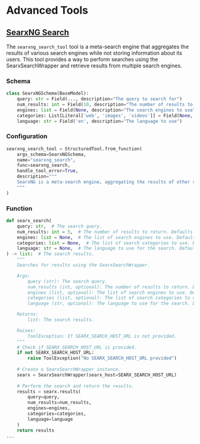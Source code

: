 # Advanced Tools

## [SearxNG Search](https://api.python.langchain.com/en/latest/utilities/langchain_community.utilities.searx_search.SearxSearchWrapper.html)

The `searxng_search_tool` tool is a meta-search engine that aggregates the results of various search engines while not storing information about its users. This tool provides a way to perform searches using the SearxSearchWrapper and retrieve results from multiple search engines.

### Schema

```python
class SearxNGSchema(BaseModel):
    query: str = Field(..., description="The query to search for")
    num_results: int = Field(10, description="The number of results to return")
    engines: list = Field(None, description="The search engines to use")
    categories: List[Literal['web', 'images', 'videos']] = Field(None, description="The categories to search in")
    language: str = Field('en', description="The language to use")
```

### Configuration

```python
searxng_search_tool = StructuredTool.from_function(
    args_schema=SearxNGSchema,
    name="searxng_search",
    func=searxng_search,
    handle_tool_error=True,
    description="""
    SearxNG is a meta-search engine, aggregating the results of other search engines while not storing information about its users.
    """
)
```

### Function

```python
def searx_search(
    query: str,  # The search query.
    num_results: int = 5,  # The number of results to return. Defaults to 5.
    engines: list = None,  # The list of search engines to use. Defaults to None.
    categories: list = None,  # The list of search categories to use. Defaults to None.
    language: str = None,  # The language to use for the search. Defaults to None.
) -> list:  # The search results.
    """
    Searches for results using the SearxSearchWrapper.

    Args:
        query (str): The search query.
        num_results (int, optional): The number of results to return. Defaults to 5.
        engines (list, optional): The list of search engines to use. Defaults to None.
        categories (list, optional): The list of search categories to use. Defaults to None.
        language (str, optional): The language to use for the search. Defaults to None.

    Returns:
        list: The search results.

    Raises:
        ToolException: If SEARX_SEARCH_HOST_URL is not provided.
    """
    # Check if SEARX_SEARCH_HOST_URL is provided.
    if not SEARX_SEARCH_HOST_URL:
        raise ToolException("No SEARX_SEARCH_HOST_URL provided")
    
    # Create a SearxSearchWrapper instance.
    searx = SearxSearchWrapper(searx_host=SEARX_SEARCH_HOST_URL)
    
    # Perform the search and return the results.
    results = searx.results(
        query=query,
        num_results=num_results,
        engines=engines,
        categories=categories,
        language=language
    )
    return results
...

